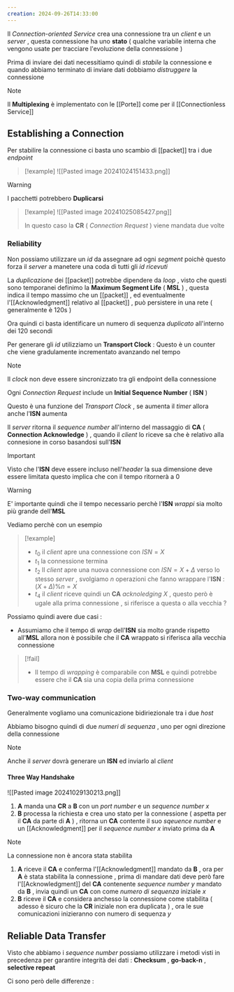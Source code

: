 ```yaml
---
creation: 2024-09-26T14:33:00
---
```

Il *Connection-oriented Service* crea una connessione tra un *client* e un *server* , questa connessione ha uno **stato** ( qualche variabile interna che vengono usate per tracciare l'evoluzione della connessione ) 

Prima di inviare dei dati necessitiamo quindi di *stabile* la connessione e quando abbiamo terminato di inviare dati dobbiamo *distruggere* la connessione

>[!note] 
>Il **Multiplexing** è implementato con le [[Porte]] come per il [[Connectionless Service]] 
## Establishing a Connection

Per stabilire la connessione ci basta uno scambio di [[packet]] tra i due *endpoint* 

>[!example] 
![[Pasted image 20241024151433.png]]

>[!warning] 
>I pacchetti potrebbero **Duplicarsi**
>>[!example] 
>>![[Pasted image 20241025085427.png]]
>>
>>In questo caso la **CR** ( *Connection Request* ) viene mandata due volte 

### Reliability

Non possiamo utilizzare un *id* da assegnare ad ogni *segment* poichè questo forza il *server* a manetere una coda di tutti gli *id ricevuti*

La *duplicazione* dei [[packet]] potrebbe dipendere da *loop* , visto che questi sono temporanei definimo la **Maximum Segment Life** ( **MSL** ) , questa indica il tempo massimo che un [[packet]] , ed eventualmente l'[[Acknowledgment]] relativo al [[packet]] , può persistere in una rete ( generalmente è 120s )

Ora quindi ci basta identificare un numero di sequenza *duplicato* all'interno dei 120 secondi 

Per generare gli *id* utilizziamo un **Transport Clock** : 
	Questo è un counter che viene gradulamente incrementato avanzando nel tempo 
>[!note] 
>Il *clock* non deve essere sincronizzato tra gli endpoint della connessione

Ogni *Connection Request* include un **Initial Sequence Number** ( **ISN** ) 

Questo è una funzione del *Transport Clock* , se aumenta il *timer* allora anche l'**ISN** aumenta 

Il *server* ritorna il *sequence number* all'interno del massaggio di **CA** ( **Connection Acknowledge** ) , quando il *client* lo riceve sa che è relativo alla connesione in corso basandosi sull'**ISN**

>[!important] 
>Visto che l'**ISN** deve essere incluso nell'*header* la sua dimensione deve essere limitata questo implica che con il tempo ritornerà a 0 

>[!warning] 
>E' importante quindi che il tempo necessario perchè l'**ISN** *wrappi* sia molto più grande dell'**MSL**
>
>Vediamo perchè con un esempio
>>[!example] 
>>
>>+ $t_0$ il *client* apre una connessione con $ISN=X$
>>+ $t_1$ la connessione termina
>>+ $t_2$ Il *client* apre una nuova connessione con $ISN=X+\Delta$ verso lo stesso *server* ,  svolgiamo $n$ operazioni che fanno wrappare l'**ISN** : $(X +\Delta)\%n = X$
>>+ $t_4$ il *client* riceve quindi un **CA** *acknoledging* $X$ , questo però è ugale alla prima connessione , si riferisce a questa o alla vecchia ? 
>>
>

Possiamo quindi avere due casi :
+ Assumiamo che il tempo di *wrap* dell'**ISN** sia molto grande rispetto all'**MSL** allora non è possibile che il **CA** wrappato si riferisca alla vecchia connessione
>[!fail] 
>+ Il tempo di *wrapping* è comparabile con **MSL** e quindi potrebbe essere che il **CA** sia una copia della prima connessione

### Two-way communication

Generalmente vogliamo una comunicazione bidiriezionale tra i due *host*

Abbiamo bisogno quindi di due *numeri di sequenza* , uno per ogni direzione della connessione 
>[!note] 
>Anche il *server* dovrà generare un **ISN** ed inviarlo al *client*
#### Three Way Handshake

![[Pasted image 20241029130213.png]]

1. **A** manda una **CR** a **B** con un *port number* e un *sequence number* $x$
2. **B** processa la richiesta e crea uno stato per la connessione ( aspetta per il **CA** da parte di **A** ) , ritorna un **CA** contente il suo *sqeuence number* e un [[Acknowledgment]] per il *sequence number* $x$ inviato prima da **A**
>[!note] 
>La connessione non è ancora stata stabilita
1. **A** riceve il **CA** e conferma l'[[Acknowledgment]] mandato da **B** , ora per **A** è stata stabilita la connessione , prima di mandare dati deve però fare l'[[Acknowledgment]] del **CA** contenente *sequence number* $y$ mandato da **B** , invia quindi un **CA** con come *numero di sequenza* iniziale $x$   
2. **B** riceve il **CA** e considera anchesso la connessione come stabilita ( adesso è sicuro che la **CR** iniziale non era duplicata ) , ora le sue comunicazioni inizieranno con numero di sequenza $y$
## Reliable Data Transfer

Visto che abbiamo i *sequence number* possiamo utilizzare i metodi visti in precedenza per garantire integrità dei dati : **Checksum** , **go-back-n** , **selective repeat**

Ci sono però delle differenze : 